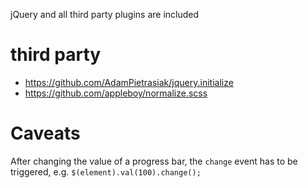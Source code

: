 jQuery and all third party plugins are included

# third party

* https://github.com/AdamPietrasiak/jquery.initialize
* https://github.com/appleboy/normalize.scss

# Caveats
After changing the value of a progress bar, the `change` event has to be triggered, e.g. `$(element).val(100).change();`